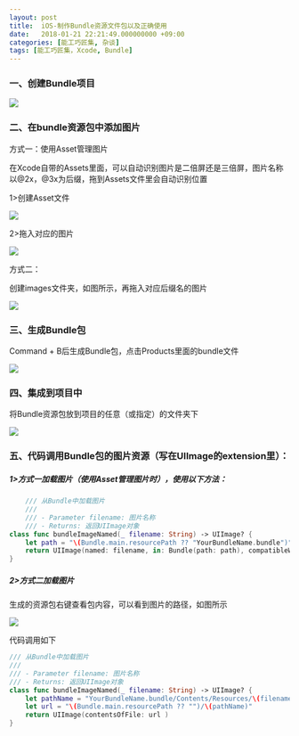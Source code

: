 ```yaml
---
layout: post
title:  iOS-制作Bundle资源文件包以及正确使用
date:   2018-01-21 22:21:49.000000000 +09:00
categories: [能工巧匠集, 杂谈]
tags: [能工巧匠集，Xcode, Bundle]
---
```




### 一、创建Bundle项目

![](/assets/images/201８/xcode-custom-bundle-1.png)


### 二、在bundle资源包中添加图片
方式一：使用Asset管理图片

在Xcode自带的Assets里面，可以自动识别图片是二倍屏还是三倍屏，图片名称以@2x，@3x为后缀，拖到Assets文件里会自动识别位置

1>创建Asset文件

![](/assets/images/201８/xcode-custom-bundle-２.png)

2>拖入对应的图片

![](/assets/images/201８/xcode-custom-bundle-３.png)

方式二：

创建images文件夹，如图所示，再拖入对应后缀名的图片

![](/assets/images/201８/xcode-custom-bundle-４.png)

### 三、生成Bundle包
Command + B后生成Bundle包，点击Products里面的bundle文件

![](/assets/images/201８/xcode-custom-bundle-５.png)

### 四、集成到项目中
将Bundle资源包放到项目的任意（或指定）的文件夹下

![](/assets/images/201８/xcode-custom-bundle-６.png)


### 五、代码调用Bundle包的图片资源（写在UIImage的extension里）：
##### 1>方式一加载图片（使用Asset管理图片时），使用以下方法：


```swift
    /// 从Bundle中加载图片
    ///
    /// - Parameter filename: 图片名称
    /// - Returns: 返回UIImage对象
class func bundleImageNamed(_ filename: String) -> UIImage? {
	let path = "\(Bundle.main.resourcePath ?? "YourBundleName.bundle")"
	return UIImage(named: filename, in: Bundle(path: path), compatibleWith: nil)
}
```


##### 2>方式二加载图片

生成的资源包右键查看包内容，可以看到图片的路径，如图所示

![](/assets/images/201８/xcode-custom-bundle-７.png)

代码调用如下


```swift
/// 从Bundle中加载图片	
///
/// - Parameter filename: 图片名称
/// - Returns: 返回UIImage对象
class func bundleImageNamed(_ filename: String) -> UIImage? {
	let pathName = "YourBundleName.bundle/Contents/Resources/\(filename)"
	let url = "\(Bundle.main.resourcePath ?? "")/\(pathName)"
	return UIImage(contentsOfFile: url )
}
```
